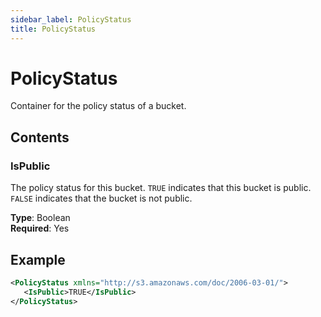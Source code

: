 ```yaml
---
sidebar_label: PolicyStatus
title: PolicyStatus
---
```


# PolicyStatus

Container for the policy status of a bucket.

## Contents

### IsPublic

The policy status for this bucket. `TRUE` indicates that this bucket is public. `FALSE` indicates that the bucket is not public.

**Type**: Boolean  
**Required**: Yes

## Example

```xml
<PolicyStatus xmlns="http://s3.amazonaws.com/doc/2006-03-01/">
   <IsPublic>TRUE</IsPublic>
</PolicyStatus>
``` 